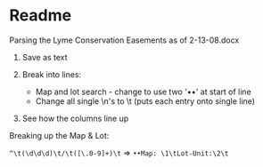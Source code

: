 # Readme

Parsing the Lyme Conservation Easements as of 2-13-08.docx

1. Save as text
2. Break into lines:
	- Map and lot search - change to use two '••' at start of line
	- Change all single \n's to \t (puts each entry onto single line)
	
3. See how the columns line up




 Breaking up the Map & Lot:
 
 `^\t(\d\d\d)\t/\t([\.0-9]+)\t`	=> `••Map: \1\tLot-Unit:\2\t`